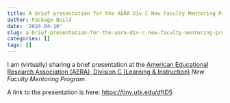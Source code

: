 ```yaml
---
title: A brief presentation for the AERA Div C New Faculty Mentoring Program
author: Package Build
date: '2024-04-10'
slug: a-brief-presentation-for-the-aera-div-c-new-faculty-mentoring-program
categories: []
tags: []
---
```


I am (virtually) sharing a brief presentation at the [American Educational Research Association (AERA), Division C (Learning & Instruction)](https://www.aera.net/Division-C/Learning-Instruction-C) *New Faculty Mentoring Program*.

A link to the presentation is here: https://tiny.utk.edu/dftD5